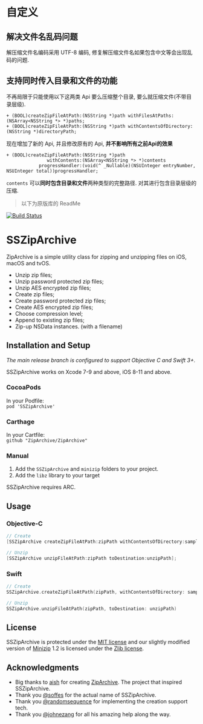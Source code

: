 # 自定义

## 解决文件名乱码问题

解压缩文件名编码采用 UTF-8 编码, 修复解压缩文件名如果包含中文等会出现乱码的问题.

## 支持同时传入目录和文件的功能

不再局限于只能使用以下这两类 Api 要么压缩整个目录, 要么就压缩文件(不带目录层级).

```
+ (BOOL)createZipFileAtPath:(NSString *)path withFilesAtPaths:(NSArray<NSString *> *)paths;
+ (BOOL)createZipFileAtPath:(NSString *)path withContentsOfDirectory:(NSString *)directoryPath;
```

现在增加了新的 Api, 并且修改原有的 Api, **并不影响所有之前Api的效果**

```
+ (BOOL)createZipFileAtPath:(NSString *)path
			   withContents:(NSArray<NSString *> *)contents
			progressHandler:(void(^ _Nullable)(NSUInteger entryNumber, NSUInteger total))progressHandler;
```

`contents` 可以**同时包含目录和文件**两种类型的完整路径. 对其进行包含目录层级的压缩.

> 以下为原版库的 ReadMe

[![Build Status](https://travis-ci.org/ZipArchive/ZipArchive.svg?branch=master)](https://travis-ci.org/ZipArchive/ZipArchive)

# SSZipArchive

ZipArchive is a simple utility class for zipping and unzipping files on iOS, macOS and tvOS.

- Unzip zip files;
- Unzip password protected zip files;
- Unzip AES encrypted zip files;
- Create zip files;
- Create password protected zip files;
- Create AES encrypted zip files;
- Choose compression level;
- Append to existing zip files;
- Zip-up NSData instances. (with a filename)

## Installation and Setup

*The main release branch is configured to support Objective C and Swift 3+.*

SSZipArchive works on Xcode 7-9 and above, iOS 8-11 and above.

### CocoaPods
In your Podfile:  
`pod 'SSZipArchive'`

### Carthage
In your Cartfile:  
`github "ZipArchive/ZipArchive"`

### Manual

1. Add the `SSZipArchive` and `minizip` folders to your project.
2. Add the `libz` library to your target

SSZipArchive requires ARC.

## Usage

### Objective-C

```objective-c
// Create
[SSZipArchive createZipFileAtPath:zipPath withContentsOfDirectory:sampleDataPath];

// Unzip
[SSZipArchive unzipFileAtPath:zipPath toDestination:unzipPath];
```

### Swift

```swift
// Create
SSZipArchive.createZipFileAtPath(zipPath, withContentsOfDirectory: sampleDataPath)

// Unzip
SSZipArchive.unzipFileAtPath(zipPath, toDestination: unzipPath)
```

## License

SSZipArchive is protected under the [MIT license](https://github.com/samsoffes/ssziparchive/raw/master/LICENSE) and our slightly modified version of [Minizip](https://github.com/nmoinvaz/minizip) 1.2 is licensed under the [Zlib license](http://www.zlib.net/zlib_license.html).

## Acknowledgments

* Big thanks to [aish](http://code.google.com/p/ziparchive) for creating [ZipArchive](http://code.google.com/p/ziparchive). The project that inspired SSZipArchive.
* Thank you [@soffes](https://github.com/soffes) for the actual name of SSZipArchive.
* Thank you [@randomsequence](https://github.com/randomsequence) for implementing the creation support tech.
* Thank you [@johnezang](https://github.com/johnezang) for all his amazing help along the way.
